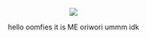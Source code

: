 <p align="center">
<img src="https://i.imgur.com/0b334Br.png"/>
 <p align="center">
 hello oomfies it is ME oriwori ummm idk 
</p>
